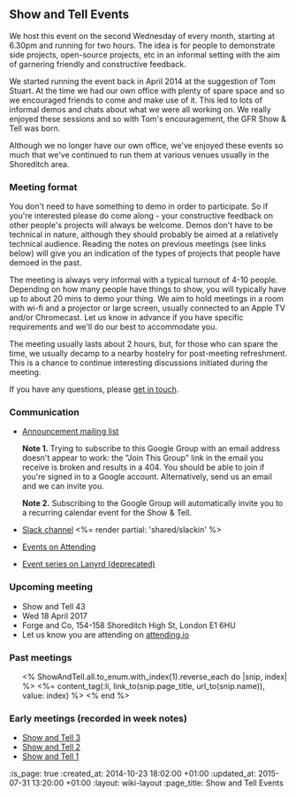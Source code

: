 ## Show and Tell Events

We host this event on the second Wednesday of every month, starting at 6.30pm and running for two hours. The idea is for people to demonstrate side projects, open-source projects, etc in an informal setting with the aim of garnering friendly and constructive feedback.

We started running the event back in April 2014 at the suggestion of Tom Stuart. At the time we had our own office with plenty of spare space and so we encouraged friends to come and make use of it. This led to lots of informal demos and chats about what we were all working on. We really enjoyed these sessions and so with Tom's encouragement, the GFR Show & Tell was born.

Although we no longer have our own office, we've enjoyed these events so much that we've continued to run them at various venues usually in the Shoreditch area.

### Meeting format

You don't need to have something to demo in order to participate. So if you're interested please do come along - your constructive feedback on other people's projects will always be welcome. Demos don't have to be technical in nature, although they should probably be aimed at a relatively technical audience. Reading the notes on previous meetings (see links below) will give you an indication of the types of projects that people have demoed in the past.

The meeting is always very informal with a typical turnout of 4-10 people. Depending on how many people have things to show, you will typically have up to about 20 mins to demo your thing. We aim to hold meetings in a room with wi-fi and a projector or large screen, usually connected to an Apple TV and/or Chromecast. Let us know in advance if you have specific requirements and we'll do our best to accommodate you.

The meeting usually lasts about 2 hours, but, for those who can spare the time, we usually decamp to a nearby hostelry for post-meeting refreshment. This is a chance to continue interesting discussions initiated during the meeting.

If you have any questions, please [get in touch][email-address].

### Communication

* [Announcement mailing list][]

  **Note 1.**
  Trying to subscribe to this Google Group with an email address doesn't appear to work: the "Join This Group" link in the email you receive is broken and results in a 404. You should be able to join if you're signed in to a Google account. Alternatively, send us an email and we can invite you.

  **Note 2.**
  Subscribing to the Google Group will automatically invite you to a recurring calendar event for the Show & Tell.

* [Slack channel][] <%= render partial: 'shared/slackin' %>
* [Events on Attending][]
* [Event series on Lanyrd (deprecated)][lanyrd-event-series]

### Upcoming meeting

* Show and Tell 43
* Wed 18 April 2017
* Forge and Co, 154-158 Shoreditch High St, London E1 6HU
* Let us know you are attending on [attending.io](https://attending.io/events/gfr-show-and-tell-43/)

### Past meetings

<ul class="show-and-tell_list" reversed>
  <% ShowAndTell.all.to_enum.with_index(1).reverse_each do |snip, index| %>
    <%= content_tag(:li, link_to(snip.page_title, url_to(snip.name)), value: index) %>
  <% end %>
</ul>

### Early meetings (recorded in week notes)

* [Show and Tell 3][]
* [Show and Tell 2][]
* [Show and Tell 1][]

[Announcement mailing list]: https://groups.google.com/a/gofreerange.com/d/forum/show-and-tell
[Slack channel]: https://gfr-show-and-tell-slack.herokuapp.com/
[Events on Attending]: https://attending.io/freerange
[lanyrd-event-series]: http://lanyrd.com/series/gfr-show-and-tell/
[Show and Tell 3]: /week-286#show-and-tell
[Show and Tell 2]: /week-282#show-and-tell
[Show and Tell 1]: /week-274#show-and-tell
[email-address]: mailto:lets@gofreerange.com

:is_page: true
:created_at: 2014-10-23 18:02:00 +01:00
:updated_at: 2015-07-31 13:20:00 +01:00
:layout: wiki-layout
:page_title: Show and Tell Events
